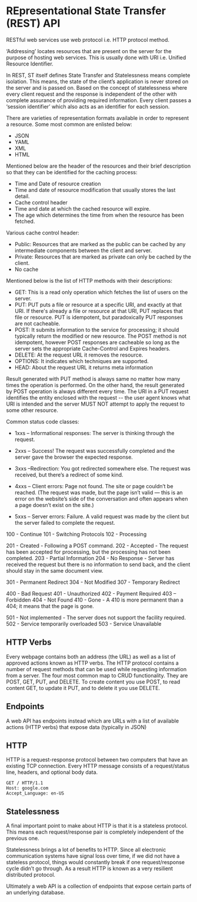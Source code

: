 # REpresentational State Transfer (REST) API

RESTful web services use web protocol i.e. HTTP protocol method.

‘Addressing’ locates resources that are present on the server for the purpose of hosting web services. This is usually done with URI i.e. Unified Resource Identifier.

In REST, ST itself defines State Transfer and Statelessness means complete isolation. This means, the state of the client’s application is never stored on the server and is passed on. Based on the concept of statelessness where every client request and the response is independent of the other with complete assurance of providing required information.
Every client passes a ‘session identifier’ which also acts as an identifier for each session.

There are varieties of representation formats available in order to represent a resource. Some most common are enlisted below:

- JSON
- YAML
- XML
- HTML

Mentioned below are the header of the resources and their brief description so that they can be identified for the caching process:

- Time and Date of resource creation
- Time and date of resource modification that usually stores the last detail.
- Cache control header
- Time and date at which the cached resource will expire.
- The age which determines the time from when the resource has been fetched.

Various cache control header:

- Public: Resources that are marked as the public can be cached by any intermediate components between the client and server.
- Private: Resources that are marked as private can only be cached by the client.
- No cache

Mentioned below is the list of HTTP methods with their descriptions:

- GET: This is a read only operation which fetches the list of users on the server.
- PUT: PUT puts a file or resource at a specific URI, and exactly at that URI. If there's already a file or resource at that URI, PUT replaces that file or resource. PUT is idempotent, but paradoxically PUT responses are not cacheable.
- POST: It submits information to the service for processing; it should typically return the modified or new resource. The POST method is not idempotent, however POST responses are cacheable so long as the server sets the appropriate Cache-Control and Expires headers.
- DELETE: At the request URL it removes the resource.
- OPTIONS: It indicates which techniques are supported.
- HEAD: About the request URL it returns meta information

Result generated with PUT method is always same no matter how many times the operation is performed. On the other hand, the result generated by POST operation is always different every time.
The URI in a PUT request identifies the entity enclosed with the request -- the user agent knows what URI is intended and the server MUST NOT attempt to apply the request to some other resource.

Common status code classes:

- 1xxs – Informational responses: The server is thinking through the request.

- 2xxs – Success! The request was successfully completed and the server gave the browser the expected response.

- 3xxs –Redirection: You got redirected somewhere else. The request was received, but there’s a redirect of some kind.

- 4xxs – Client errors: Page not found. The site or page couldn’t be reached. (The request was made, but the page isn’t valid — this is an error on the website’s side of the conversation and often appears when a page doesn’t exist on the site.)

- 5xxs – Server errors: Failure. A valid request was made by the client but the server failed to complete the request.

100 - Continue
101 - Switching Protocols
102 - Processing

201 - Created - Following a POST command.
202 - Accepted - The request has been accepted for processing, but the processing has not been completed.
203 - Partial Information
204 - No Response - Server has received the request but there is no information to send back, and the client should stay in the same document view.

301 - Permanent Redirect
304 - Not Modified
307 - Temporary Redirect

400 - Bad Request
401 - Unauthorized
402 - Payment Required
403 – Forbidden
404 - Not Found
410 - Gone - A 410 is more permanent than a 404; it means that the page is gone.

501 - Not implemented - The server does not support the facility required.
502 - Service temporarily overloaded
503 - Service Unavailable

## HTTP Verbs

Every webpage contains both an address (the URL) as well as a list of approved actions known as HTTP verbs. The HTTP protocol contains a number of request methods that can be used while requesting information from a server. The four most common map to CRUD functionality. They are POST, GET, PUT, and DELETE. To create content you use POST, to read content GET, to update it PUT, and to delete it you use DELETE.

## Endpoints

A web API has endpoints instead which are URLs with a list of available actions (HTTP verbs) that expose data (typically in JSON)

## HTTP

HTTP is a request-response protocol between two computers that have an existing TCP connection. Every HTTP message consists of a request/status line, headers, and optional body data.

```
GET / HTTP/1.1
Host: google.com
Accept_Language: en-US
```

## Statelessness

A final important point to make about HTTP is that it is a stateless protocol. This means each request/response pair is completely independent of the previous one.

Statelessness brings a lot of benefits to HTTP. Since all electronic communication systems have signal loss over time, if we did not have a stateless protocol, things would constantly break if one request/response cycle didn’t go through. As a result HTTP is known as a very resilient distributed protocol.

Ultimately a web API is a collection of endpoints that expose certain parts of an underlying database.

